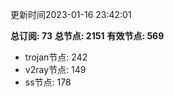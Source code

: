 更新时间2023-01-16 23:42:01

**总订阅: 73**
**总节点: 2151**
**有效节点: 569**
- trojan节点: 242
- v2ray节点: 149
- ss节点: 178
